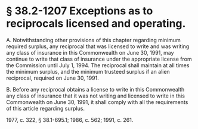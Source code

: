 # § 38.2-1207 Exceptions as to reciprocals licensed and operating.

<p>A. Notwithstanding other provisions of this chapter regarding minimum required surplus, any reciprocal that was licensed to write and was writing any class of insurance in this Commonwealth on June 30, 1991, may continue to write that class of insurance under the appropriate license from the Commission until July 1, 1994. The reciprocal shall maintain at all times the minimum surplus, and the minimum trusteed surplus if an alien reciprocal, required on June 30, 1991.</p><p>B. Before any reciprocal obtains a license to write in this Commonwealth any class of insurance that it was not writing and licensed to write in this Commonwealth on June 30, 1991, it shall comply with all the requirements of this article regarding surplus.</p><p>1977, c. 322, § 38.1-695.1; 1986, c. 562; 1991, c. 261.</p>